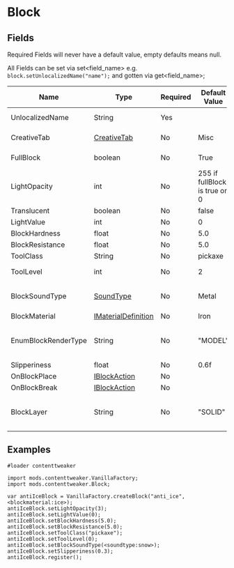 # Block

## Fields 
Required Fields will never have a default value, empty defaults means null.

All Fields can be set via set<field_name> e.g. `block.setUnlocalizedName("name");` and gotten via get<field_name>;

|Name                |Type                                                                                       |Required |Default Value                 |Notes                                                                                    |
|--------------------|-------------------------------------------------------------------------------------------|---------|------------------------------|-----------------------------------------------------------------------------------------|
|UnlocalizedName     |String                                                                                     |Yes      |                              |Name, should be all lowercase                                                            |
|CreativeTab         |[CreativeTab](/Mods/Contenttweaker/Vanilla/Creatable_Content/Creative_tab)                 |No       |Misc                          |The Creative tab the item will appear in                                                 |
|FullBlock           |boolean                                                                                    |No       |True                          |Can you see passed this block to those around it                                         |
|LightOpacity        |int                                                                                        |No       |255 if fullBlock is true or 0 |Does Light pass through                                                                  |
|Translucent         |boolean                                                                                    |No       |false                         |Is see through                                                                           |
|LightValue          |int                                                                                        |No       |0                             |Light level of block, max 15                                                             |
|BlockHardness       |float                                                                                      |No       |5.0                           |How long it takes to break                                                               |
|BlockResistance     |float                                                                                      |No       |5.0                           |Explosion resistance                                                                     |
|ToolClass           |String                                                                                     |No       |pickaxe                       |Tool required to Break Block                                                             |
|ToolLevel           |int                                                                                        |No       |2                             |Tool Level required to Break Block                                                       |
|BlockSoundType      |[SoundType](/Mods/Contenttweaker/Vanilla/Types/Sound/ISoundTypeDefinition)                 |No       |Metal                         |The Block's sound type (determines things like the breaking sound)                       |
|BlockMaterial       |[IMaterialDefinition](/Mods/Contenttweaker/Vanilla/Types/Block/IMaterialDefinition)        |No       |Iron                          |The Block's base material                                                                |
|EnumBlockRenderType |String                                                                                     |No       |"MODEL"                       |"INVISIBLE", "LIQUID", "ENTITYBLOCK_ANIMATED", "MODEL"  → Sets how the block is rendered |
|Slipperiness        |float                                                                                      |No       |0.6f                          |Ice blocks are 0.98f                                                                     |
|OnBlockPlace        |[IBlockAction](/Mods/Contenttweaker/Vanilla/Advanced_Functionality/Functions/IBlockAction) |No       |                              |Called when Block is placed.                                                             |
|OnBlockBreak        |[IBlockAction](/Mods/Contenttweaker/Vanilla/Advanced_Functionality/Functions/IBlockAction) |No       |                              |Called when Block is broken.                                                             |
|BlockLayer          |String                                                                                     |No       |"SOLID"                       |"SOLID", "CUTOUT_MIPPED", "CUTOUT", "TRANSLUCENT"                                        |

## Examples
```
#loader contenttweaker

import mods.contenttweaker.VanillaFactory;
import mods.contenttweaker.Block;

var antiIceBlock = VanillaFactory.createBlock("anti_ice", <blockmaterial:ice>);
antiIceBlock.setLightOpacity(3);
antiIceBlock.setLightValue(0);
antiIceBlock.setBlockHardness(5.0);
antiIceBlock.setBlockResistance(5.0);
antiIceBlock.setToolClass("pickaxe");
antiIceBlock.setToolLevel(0);
antiIceBlock.setBlockSoundType(<soundtype:snow>);
antiIceBlock.setSlipperiness(0.3);
antiIceBlock.register();
```